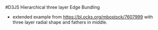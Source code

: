 #D3JS Hierarchical three layer Edge Bundling

- extended example from https://bl.ocks.org/mbostock/7607999 with three layer radial shape and fathers in middle.